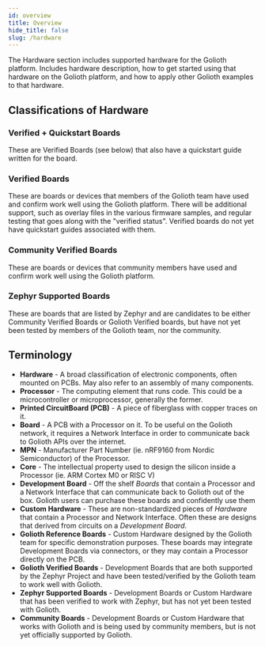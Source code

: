 ```yaml
---
id: overview
title: Overview
hide_title: false
slug: /hardware
---
```


The Hardware section includes supported hardware for the Golioth platform. Includes hardware description, how to get started using that hardware on the Golioth platform, and how to apply other Golioth examples to that hardware.

## Classifications of Hardware

### Verified + Quickstart Boards

These are Verified Boards (see below) that also have a quickstart guide written for the board.

### Verified Boards

These are boards or devices that members of the Golioth team have used and confirm work well using the Golioth platform. There will be additional support, such as overlay files in the various firmware samples, and regular testing that goes along with the "verified status". Verified boards do not yet have quickstart guides associated with them.

### Community Verified Boards

These are boards or devices that community members have used and confirm work well using the Golioth platform.

### Zephyr Supported Boards

These are boards that are listed by Zephyr and are candidates to be either Community Verified Boards or Golioth Verified boards, but have not yet been tested by members of the Golioth team, nor the community. 

## Terminology

* **Hardware** - A broad classification of electronic components, often mounted on PCBs. May also refer to an assembly of many components.
* **Processor** - The computing element that runs code. This could be a microcontroller or microprocessor, generally the former.
* **Printed CircuitBoard (PCB)** - A piece of fiberglass with copper traces on it. 
* **Board** - A PCB with a Processor on it. To be useful on the Golioth network, it requires a Network Interface in order to communicate back to Golioth APIs over the internet.
* **MPN** - Manufacturer Part Number (ie. nRF9160 from Nordic Semiconductor) of the Processor.
* **Core** -  The intellectual property used to design the silicon inside a Processor (ie. ARM Cortex M0 or RISC V)
* **Development Board** - Off the shelf *Boards* that contain a Processor and a Network Interface that can communicate back to Golioth out of the box. Golioth users can purchase these boards and confidently use them
* **Custom Hardware** - These are non-standardized pieces of *Hardware* that contain a Processor and Network Interface. Often these are designs that derived from circuits on a *Development Board*.
* **Golioth Reference Boards** - Custom Hardware designed by the Golioth team for specific demonstration purposes. These boards may integrate Development Boards via connectors, or they may contain a Processor directly on the PCB. 
* **Golioth Verified Boards** - Development Boards that are both supported by the Zephyr Project and have been tested/verified by the Golioth team to work well with Golioth. 
* **Zephyr Supported Boards** - Development Boards or Custom Hardware that has been verified to work with Zephyr, but has not yet been tested with Golioth.
* **Community Boards** - Development Boards or Custom Hardware that works with Golioth and is being used by community members, but is not yet officially supported by Golioth.